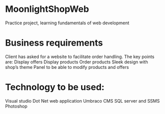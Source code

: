 # MoonlightShopWeb
Practice project, learning fundamentals of web development 

# Business requirements
Client has asked for a website to facilitate order handling.
The key points are:
Display offers
Display products
Order products
Sleek design with shop’s theme
Panel to be able to modify products and offers

# Technology to be used:
Visual studio
Dot Net web application
Umbraco CMS
SQL server and SSMS
Photoshop
